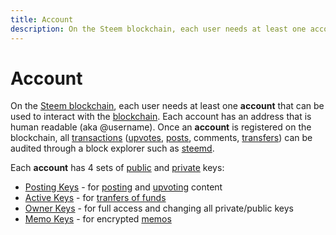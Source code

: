 ```yaml
---
title: Account
description: On the Steem blockchain, each user needs at least one account to interact with the blockchain. Each account has an address that is human readable (aka @username) as well as many other attributes.
---
```

# Account

On the [Steem blockchain](/glossary/steem-blockchain.md), each user needs at least one **account** that can be used to interact with the [blockchain](/glossary/blockchain.md). Each account has an address that is human readable (aka @username). Once an **account** is registered on the blockchain, all [transactions](/glossary/transaction.md) ([upvotes](/glossary/voting.md), [posts](/glossary/posting.md), comments, [transfers](/glossary/transfer.md)) can be audited through a block explorer such as [steemd](/glossary/steemd.md).

Each **account** has 4 sets of [public](/glossary/public-key.md) and [private](/glossary/private-key.md) keys:

- [Posting Keys](/glossary/posting-key.md) - for [posting](/glossary/posting.md) and [upvoting](/glossary/voting.md) content
- [Active Keys](/glossary/active-key.md) - for [tranfers of funds](/glossary/transfer.md)  
- [Owner Keys](/glossary/owner-key.md) - for full access and changing all private/public keys 
- [Memo Keys](/glossary/memo-key.md) - for encrypted [memos](/glossary/memo.md)
